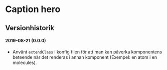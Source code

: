 # Caption hero

## Versionhistorik
#### 2019-08-21 (0.0.0)
* Använt `extendClass` i konfig filen för att man kan påverka komponentens beteende när det renderas i annan komponent (Exempel: en atom i en molecules).